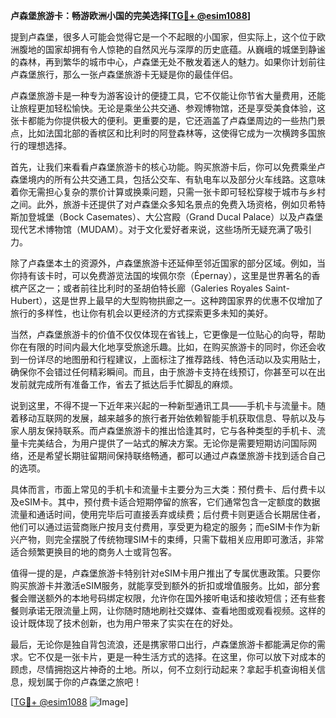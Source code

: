 **卢森堡旅游卡：畅游欧洲小国的完美选择[[TG💪+ @esim1088](https://t.me/s/esim1088)]**

提到卢森堡，很多人可能会觉得它是一个不起眼的小国家，但实际上，这个位于欧洲腹地的国家却拥有令人惊艳的自然风光与深厚的历史底蕴。从巍峨的城堡到静谧的森林，再到繁华的城市中心，卢森堡无处不散发着迷人的魅力。如果你计划前往卢森堡旅行，那么一张卢森堡旅游卡无疑是你的最佳伴侣。

卢森堡旅游卡是一种专为游客设计的便捷工具，它不仅能让你节省大量费用，还能让旅程更加轻松愉快。无论是乘坐公共交通、参观博物馆，还是享受美食体验，这张卡都能为你提供极大的便利。更重要的是，它还涵盖了卢森堡周边的一些热门景点，比如法国北部的香槟区和比利时的阿登森林等，这使得它成为一次横跨多国旅行的理想选择。

首先，让我们来看看卢森堡旅游卡的核心功能。购买旅游卡后，你可以免费乘坐卢森堡境内的所有公共交通工具，包括公交车、有轨电车以及部分火车线路。这意味着你无需担心复杂的票价计算或换乘问题，只需一张卡即可轻松穿梭于城市与乡村之间。此外，旅游卡还提供了对卢森堡众多知名景点的免费入场资格，例如贝希特斯加登城堡（Bock Casemates）、大公宫殿（Grand Ducal Palace）以及卢森堡现代艺术博物馆（MUDAM）。对于文化爱好者来说，这些场所无疑充满了吸引力。

除了卢森堡本土的资源外，卢森堡旅游卡还延伸至邻近国家的部分区域。例如，当你持有该卡时，可以免费游览法国的埃佩尔奈（Épernay），这里是世界著名的香槟产区之一；或者前往比利时的圣胡伯特长廊（Galeries Royales Saint-Hubert），这是世界上最早的大型购物拱廊之一。这种跨国家界的优惠不仅增加了旅行的多样性，也让你有机会以更经济的方式探索更多未知的美好。

当然，卢森堡旅游卡的价值不仅仅体现在省钱上，它更像是一位贴心的向导，帮助你在有限的时间内最大化地享受旅途乐趣。比如，在购买旅游卡的同时，你还会收到一份详尽的地图册和行程建议，上面标注了推荐路线、特色活动以及实用贴士，确保你不会错过任何精彩瞬间。而且，由于旅游卡支持在线预订，你甚至可以在出发前就完成所有准备工作，省去了抵达后手忙脚乱的麻烦。

说到这里，不得不提一下近年来兴起的一种新型通讯工具——手机卡与流量卡。随着移动互联网的发展，越来越多的旅行者开始依赖智能手机获取信息、导航以及与家人朋友保持联系。而卢森堡旅游卡的推出恰逢其时，它与各种类型的手机卡、流量卡完美结合，为用户提供了一站式的解决方案。无论你是需要短期访问国际网络，还是希望长期驻留期间保持联络畅通，都可以通过卢森堡旅游卡找到适合自己的选项。

具体而言，市面上常见的手机卡和流量卡主要分为三大类：预付费卡、后付费卡以及eSIM卡。其中，预付费卡适合短期停留的旅客，它们通常包含一定额度的数据流量和通话时间，使用完毕后可直接丢弃或续费；后付费卡则更适合长期居住者，他们可以通过运营商账户按月支付费用，享受更为稳定的服务；而eSIM卡作为新兴产物，则完全摆脱了传统物理SIM卡的束缚，只需下载相关应用即可激活，非常适合频繁更换目的地的商务人士或背包客。

值得一提的是，卢森堡旅游卡特别针对eSIM卡用户推出了专属优惠政策。只要你购买旅游卡并激活eSIM服务，就能享受到额外的折扣或增值服务。比如，部分套餐会赠送额外的本地号码绑定权限，允许你在国外接听电话和接收短信；还有些套餐则承诺无限流量上网，让你随时随地刷社交媒体、查看地图或观看视频。这样的设计既体现了技术创新，也为用户带来了实实在在的好处。

最后，无论你是独自背包流浪，还是携家带口出行，卢森堡旅游卡都能满足你的需求。它不仅是一张卡片，更是一种生活方式的选择。在这里，你可以放下对成本的顾虑，尽情拥抱这片神奇的土地。所以，何不立刻行动起来？拿起手机查询相关信息，规划属于你的卢森堡之旅吧！

[[TG💪+ @esim1088](https://t.me/s/esim1088) ![Image](https://i.postimg.cc/4NQfJmqS/Snipaste-2025-05-13-00-14-12.png)]